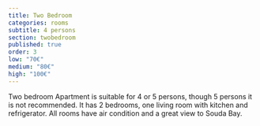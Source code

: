 ```yaml
---
title: Two Bedroom
categories: rooms
subtitle: 4 persons
section: twobedroom
published: true
order: 3
low: "70€"
medium: "80€"
high: "100€"
---
```


Two bedroom Apartment is suitable for 4 or 5 persons, though 5 persons it is not recommended. 
It has 2 bedrooms, one living room with kitchen and refrigerator. 
All rooms have air condition and a great view to Souda Bay.